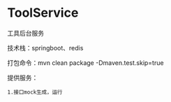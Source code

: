 # ToolService
工具后台服务

技术栈：springboot、redis

打包命令：mvn clean package -Dmaven.test.skip=true

提供服务：

    1.接口mock生成，运行
